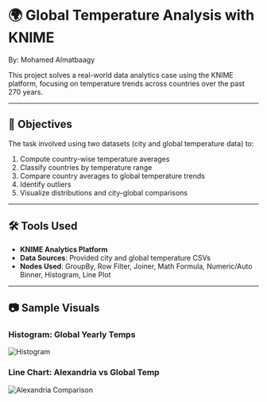 # 🌍 Global Temperature Analysis with KNIME

By: Mohamed Almatbaagy

This project solves a real-world data analytics case using the KNIME platform, focusing on temperature trends across countries over the past 270 years.

---

## 📌 Objectives

The task involved using two datasets (city and global temperature data) to:

1. Compute country-wise temperature averages
2. Classify countries by temperature range
3. Compare country averages to global temperature trends
4. Identify outliers
5. Visualize distributions and city-global comparisons

---

## 🛠️ Tools Used

- **KNIME Analytics Platform**
- **Data Sources**: Provided city and global temperature CSVs
- **Nodes Used**: GroupBy, Row Filter, Joiner, Math Formula, Numeric/Auto Binner, Histogram, Line Plot

---



## 📷 Sample Visuals

### Histogram: Global Yearly Temps
![Histogram](./Task5_Image.svg)

### Line Chart: Alexandria vs Global Temp
![Alexandria Comparison](./Task6_Image.svg)
